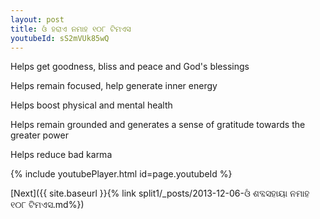 ```yaml
---
layout: post
title: ଓଁ ହରାଏ ନମାହ ୧୦୮ ଟିମଏସ
youtubeId: sS2mVUk85wQ
---
```

 
 
Helps get goodness, bliss and peace and God's blessings
 
Helps remain focused, help generate inner energy 
 
Helps boost physical and mental health 
 
Helps remain grounded and generates a sense of gratitude towards the greater power 
 
Helps reduce bad karma
 
 
 
 


{% include youtubePlayer.html id=page.youtubeId %}
 
[Next]({{ site.baseurl }}{% link  split1/_posts/2013-12-06-ଓଁ ଶବ୍ଦସହାୟା ନମାହ ୧୦୮ ଟିମଏସ.md%})
 
